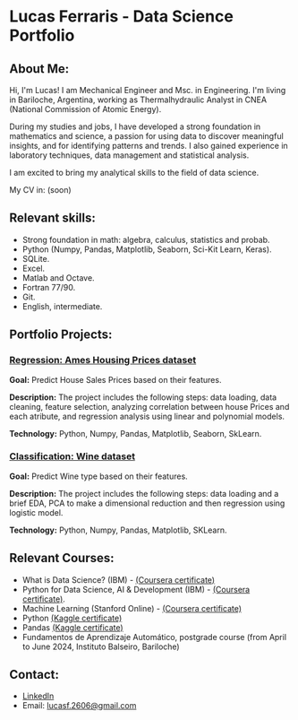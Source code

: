 # Lucas Ferraris - Data Science Portfolio
## About Me:
Hi, I'm Lucas! I am Mechanical Engineer and Msc. in Engineering. I'm living in Bariloche, Argentina, working as Thermalhydraulic Analyst in CNEA (National Commission of Atomic Energy).

During my studies and jobs, I have developed a strong foundation in mathematics and science, a passion for using data to discover meaningful insights, and for identifying patterns and trends. I also gained experience in laboratory techniques, data management and statistical analysis.

I am excited to bring my analytical skills to the field of data science.

My CV in: (soon)

## Relevant skills:
* Strong foundation in math: algebra, calculus, statistics and probab. 
* Python (Numpy, Pandas, Matplotlib, Seaborn, Sci-Kit Learn, Keras).
* SQLite.
* Excel.
* Matlab and Octave.
* Fortran 77/90.
* Git.
* English, intermediate.

## Portfolio Projects:

### [Regression: Ames Housing Prices dataset](https://github.com/lucasf26/Ames_Housing_Prices-Regression)

**Goal:** Predict House Sales Prices based on their features.

**Description:** The project includes the following steps: data loading, data cleaning, feature selection, analyzing correlation between house Prices and each atribute, and regression analysis using linear and polynomial models.

**Technology:** Python, Numpy, Pandas, Matplotlib, Seaborn, SkLearn.

### [Classification: Wine dataset](https://github.com/lucasf26/Wine-Classification)

**Goal:** Predict Wine type based on their features.

**Description:** The project includes the following steps: data loading and a brief EDA, PCA to make a dimensional reduction and then regression using logistic model.

**Technology:** Python, Numpy, Pandas, Matplotlib, SKLearn. 

## Relevant Courses:
* What is Data Science? (IBM) - [(Coursera certificate)](https://coursera.org/share/b225eee19a7e167450261610a4803ff5)
* Python for Data Science, AI & Development (IBM) - [(Coursera certificate)](https://coursera.org/share/b225eee19a7e167450261610a4803ff5).
* Machine Learning (Stanford Online) - [(Coursera certificate)](https://coursera.org/share/7ada6bf0fb150fa30fa601287d1142e0)
* Python [(Kaggle certificate)](https://www.kaggle.com/learn/certification/lucasferraris/python)
* Pandas [(Kaggle certificate)](https://www.kaggle.com/learn/certification/lucasferraris/pandas)
* Fundamentos de Aprendizaje Automático, postgrade course (from April to June 2024, Instituto Balseiro, Bariloche)

## Contact:
- [LinkedIn](https://www.linkedin.com/in/lucas-ferraris-0a0823a3/)
- Email: lucasf.2606@gmail.com
